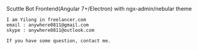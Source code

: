 

Scuttle Bot Frontend(Angular 7+/Electron) with ngx-admin/nebular theme

```
I am Yilong in freelancer.com
email : anywhere0811@gmail.com
skype : anywhere0811@outlook.com

If you have some question, contact me.
